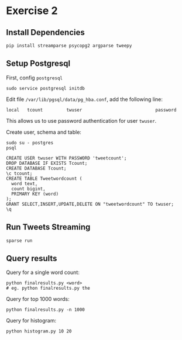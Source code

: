 # Exercise 2

## Install Dependencies

```
pip install streamparse psycopg2 argparse tweepy
```

## Setup Postgresql

First, config `postgresql`

```
sudo service postgresql initdb
```

Edit file `/var/lib/pgsql/data/pg_hba.conf`, add the following line:
```
local   tcount         twuser                            password
```

This allows us to use password authentication for user `twuser`. 


Create user, schema and table:

```
sudo su - postgres
psql
```

```
CREATE USER twuser WITH PASSWORD 'tweetcount';
DROP DATABASE IF EXISTS Tcount;
CREATE DATABASE Tcount;
\c tcount;
CREATE TABLE Tweetwordcount (
  word text,
  count bigint,
  PRIMARY KEY (word)
);
GRANT SELECT,INSERT,UPDATE,DELETE ON "tweetwordcount" TO twuser; 
\q
```

## Run Tweets Streaming

```
sparse run
```

## Query results


Query for a single word count:

```
python finalresults.py <word>
# eg. python finalresults.py the
```

Query for top 1000 words:

```
python finalresults.py -n 1000
```

Query for histogram:

```
python histogram.py 10 20
```


